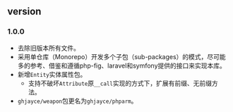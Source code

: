 

## version
### 1.0.0
- 去除旧版本所有文件。
- 采用单仓库（Monorepo）开发多个子包（sub-packages）的模式，尽可能多的参考、借鉴和遵循php-fig、laravel和symfony提供的接口来实现本库。
- 新增`Entity`实体属性包。
  - 支持不破坏`Attribute`原`__call`实现的方式下，扩展有前缀、无前缀方法。
- `ghjayce/weapon`包更名为`ghjayce/phparm`。
